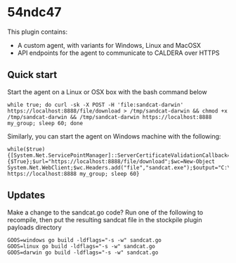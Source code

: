 # 54ndc47

This plugin contains:
* A custom agent, with variants for Windows, Linux and MacOSX
* API endpoints for the agent to communicate to CALDERA over HTTPS

## Quick start

Start the agent on a Linux or OSX box with the bash command below
```
while true; do curl -sk -X POST -H 'file:sandcat-darwin' https://localhost:8888/file/download > /tmp/sandcat-darwin && chmod +x /tmp/sandcat-darwin && /tmp/sandcat-darwin https://localhost:8888 my_group; sleep 60; done
```

Similarly, you can start the agent on Windows machine with the following:
```
while($true) {[System.Net.ServicePointManager]::ServerCertificateValidationCallback={$True};$url="https://localhost:8888/file/download";$wc=New-Object System.Net.WebClient;$wc.Headers.add("file","sandcat.exe");$output="C:\Users\Public\sandcat.exe";$wc.DownloadFile($url,$output);C:\Users\Public\sandcat.exe https://localhost:8888 my_group; sleep 60}
```

## Updates

Make a change to the sandcat.go code? Run one of the following to recompile, then put the resulting sandcat file in the
stockpile plugin payloads directory
```
GOOS=windows go build -ldflags="-s -w" sandcat.go
GOOS=linux go build -ldflags="-s -w" sandcat.go
GOOS=darwin go build -ldflags="-s -w" sandcat.go
```